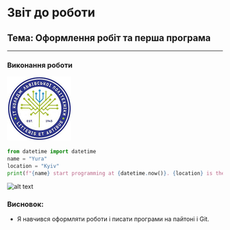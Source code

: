 # Звіт до роботи
## Тема: Оформлення робіт та перша програма
---
### Виконання роботи

![alt text](https://github.com/BobasB/it_college/raw/main/reports/pictures/logo-lit.jpg "ІТ Коледж")
```python
from datetime import datetime
name = "Yura"
location = "Kyiv"
print(f"{name} start programming at {datetime.now()}. {location} is the best city!")
```
![alt text](https://github.com/BobasB/it_college/raw/main/reports/pictures/lll.jpg " ")

### Висновок: 
- Я навчився оформляти роботи і писати програми на пайтоні і Git.
